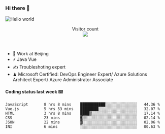 ### Hi there 👋

<img src="https://raw.githubusercontent.com/sagar-viradiya/sagar-viradiya/master/resources/banner.png" alt="Hello world">
<p align="center"> 
  Visitor count<br/>
  <img src="https://profile-counter.glitch.me/youszoe/count.svg" />
</p>
<br/>

- 🍻 Work at Beijing 
- ⚡ Java Vue
- ✍️ Troubleshoting expert
- ♟  Microsoft Certified: DevOps Engineer Expert/ Azure Solutions Architect Expert/ Azure Administrator Associate

#### Coding status last week ⌨️

<!--START_SECTION:waka-->

```text
JavaScript       8 hrs 8 mins    ███████████░░░░░░░░░░░░░░   44.36 %
Vue.js           5 hrs 53 mins   ████████░░░░░░░░░░░░░░░░░   32.07 %
HTML             3 hrs 8 mins    ████▒░░░░░░░░░░░░░░░░░░░░   17.14 %
CSS              23 mins         ▓░░░░░░░░░░░░░░░░░░░░░░░░   02.14 %
JSON             22 mins         ▓░░░░░░░░░░░░░░░░░░░░░░░░   02.06 %
INI              6 mins          ░░░░░░░░░░░░░░░░░░░░░░░░░   00.63 %
```

<!--END_SECTION:waka-->

<br/>
<center><img src="http://ghchart.rshah.org/409ba5/yousazoe" alt="" /></center>


